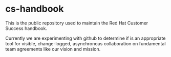 # cs-handbook

This is the public repository used to maintain the Red Hat Customer Success handbook.

Currently we are experimenting with github to determine if is an appropriate tool for visible, change-logged, asynchronous collaboration on fundamental team agreements like our vision and mission.
